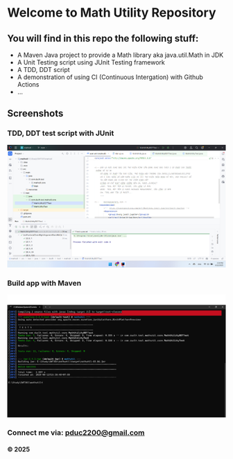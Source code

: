 # Welcome to Math Utility Repository

## You will find in this repo the following stuff:

* A Maven Java project to provide a Math library aka java.util.Math in JDK
* A Unit Testing script using JUnit Testing framework
* A TDD, DDT script
* A demonstration of using CI (Continuous Intergation) with  Github Actions
* ...

## Screenshots
### TDD, DDT test script with JUnit
![TDD DDT test script](https://github.com/lhducc/mathutil/blob/main/screenshoots/TDD_DDT%20with%20JUnit.png)

### Build app with Maven
![Maven builder](https://github.com/lhducc/mathutil/blob/main/screenshoots/Maven%20Builder.png)

### Connect me via: pduc2200@gmail.com

#### &#169; 2025